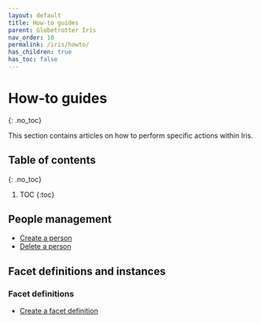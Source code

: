 ```yaml
---
layout: default
title: How-to guides
parent: Globetrotter Iris
nav_order: 10
permalink: /iris/howto/
has_children: true
has_toc: false
---
```


# How-to guides
{: .no_toc}

This section contains articles on how to perform specific actions within Iris.

## Table of contents
{: .no_toc}

1. TOC
{:toc}

## People management

* [Create a person](/iris/howto/create-a-person/)
* [Delete a person](/iris/howto/delete-a-person/)

## Facet definitions and instances

### Facet definitions

* [Create a facet definition](/iris/howto/create-a-facet-definition/)
